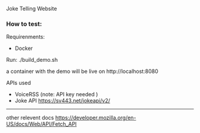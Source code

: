 Joke Telling Website

### How to test:

Requirenments:
- Docker

Run:
./build_demo.sh

a container with the demo will be live on http://localhost:8080

APIs used

- VoiceRSS (note: API key needed )
- Joke API https://sv443.net/jokeapi/v2/


-------

other relevent docs
https://developer.mozilla.org/en-US/docs/Web/API/Fetch_API

